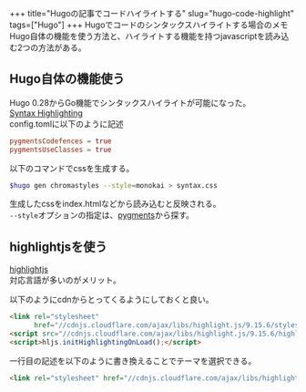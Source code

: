 +++
title="Hugoの記事でコードハイライトする"
slug="hugo-code-highlight"
tags=["Hugo"]
+++
Hugoでコードのシンタックスハイライトする場合のメモ  
Hugo自体の機能を使う方法と、ハイライトする機能を持つjavascriptを読み込む2つの方法がある。  
## Hugo自体の機能使う
Hugo 0.28からGo機能でシンタックスハイライトが可能になった。  
[Syntax Highlighting](https://gohugo.io/content-management/syntax-highlighting/)  
config.tomlに以下のように記述  

```toml
pygmentsCodefences = true
pygmentsUseClasses = true
```

以下のコマンドでcssを生成する。  

```bash
$hugo gen chromastyles --style=monokai > syntax.css
```

生成したcssをindex.htmlなどから読み込むと反映される。  
`--style`オプションの指定は、[pygments](https://help.farbox.com/pygments.html)から探す。  


## highlightjsを使う
[highlightjs](https://highlightjs.org/)  
対応言語が多いのがメリット。  

以下のようにcdnからとってくるようにしておくと良い。
```html
<link rel="stylesheet"
      href="//cdnjs.cloudflare.com/ajax/libs/highlight.js/9.15.6/styles/default.min.css">
<script src="//cdnjs.cloudflare.com/ajax/libs/highlight.js/9.15.6/highlight.min.js"></script>
<script>hljs.initHighlightingOnLoad();</script>
```

一行目の記述を以下のように書き換えることでテーマを選択できる。

```html
<link rel="stylesheet" href="//cdnjs.cloudflare.com/ajax/libs/highlight.js/9.15.6/styles/zenburn.min.css">
```
